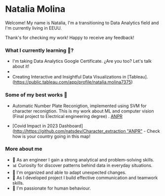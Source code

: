 # Natalia Molina

Welcome! My name is Natalia, I'm a transitioning to Data Analytics field and I'm currently living in EEUU.  

Thank's for checking my work! Happy to receive any feedback! 


### What I currently learning 🌱?

- I'm taking Data Analytics Google Certificate. ¿Are you too? Let's talk about it!
- 
- Creating Interactive and Insightful Data Visualizations in [Tableau]. (https://public.tableau.com/app/profile/natalia.molina7375)


### Some of my best works 🚀

-  Automatic Number Plate Reconigtion, implemented using SVM for character reconigtion. This is my work about ML and computer vision (Final project to Electrical engineering degree) . [ANPR](http://https://github.com/natsdev/Character_extraction "ANPR")

- [Covid Impact in 2023 Dashboard] ([http://https://github.com/natsdev/Character_extraction "ANPR"](https://public.tableau.com/app/profile/natalia.molina7375/viz/CovidAnalysis2023_16823665003210/Dashboard1 ) - Check how is your country going in this map! 


### More about me 

- 🔧 As an engineer I gain a strong analytical and problem-solving skills.
- 📊 Curiosity for discover patterns behind data in everyday situations.
- 📅 I'm organized and able to adapt unexpected changes.
- 👥 As I developed project I build effective communication and teamwork skills.
- 🧠 I'm passionate for human behaviour. 


